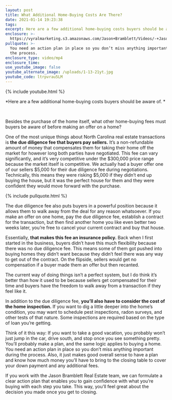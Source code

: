 ```yaml
---
layout: post
title: What Additional Home-Buying Costs Are There?
date: 2021-01-14 19:23:38
tags:
excerpt: Here are a few additional home-buying costs buyers should be aware of.
enclosure: >-
  https://vyralmarketing.s3.amazonaws.com/Jason+Bramblett/Videos/-+Jason+Bramblett+Real+Estate.mp4
pullquote: >-
  You need an action plan in place so you don’t miss anything important during
  the process.
enclosure_type: video/mp4
enclosure_time:
use_youtube_image: false
youtube_alternate_image: /uploads/1-13-21yt.jpg
youtube_code: ltrpvrau5LM
---
```


{% include youtube.html %}

*Here are a few additional home-buying costs buyers should be aware of. *

&nbsp;

Besides the purchase of the home itself, what other home-buying fees must buyers be aware of before making an offer on a home?&nbsp;

One of the most unique things about North Carolina real estate transactions is **the due diligence fee that buyers pay sellers.** It’s a non-refundable amount of money that compensates them for taking their home off the market for however long both parties have negotiated. This fee can vary significantly, and it’s very competitive under the $300,000 price range because the market itself is competitive. We actually had a buyer offer one of our sellers $5,000 for their due diligence fee during negotiations. Technically, this means they were risking $5,000 if they didn’t end up buying the house, but it was the perfect house for them and they were confident they would move forward with the purchase.&nbsp;

{% include pullquote.html %}

The due diligence fee also puts buyers in a powerful position because it allows them to walk away from the deal for any reason whatsoever. If you make an offer on one home, pay the due diligence fee, establish a contract for the transaction, but then find another home you like even better two weeks later, you’re free to cancel your current contract and buy that house.&nbsp;

Essentially, **that makes this fee an insurance policy.** Back when I first started in the business, buyers didn’t have this much flexibility because there was no due diligence fee. This means some of them got pushed into buying homes they didn’t want because they didn’t feel there was any way to get out of the contract. On the flipside, sellers would get no compensation if a buyer made them an offer but then recanted.&nbsp;

The current way of doing things isn’t a perfect system, but I do think it’s better than how it used to be because sellers get compensated for their time and buyers have the freedom to walk away from a transaction if they feel like it.&nbsp;

In addition to the due diligence fee, **you’ll also have to consider the cost of the home inspection.** If you want to dig a little deeper into the home’s condition, you may want to schedule pest inspections, radon surveys, and other tests of that nature. Some inspections are required based on the type of loan you’re getting.&nbsp;

Think of it this way: If you want to take a good vacation, you probably won’t just jump in the car, drive south, and stop once you see something pretty. You’ll probably make a plan, and the same logic applies to buying a home. You need an action plan in place so you don’t miss anything important during the process. Also, it just makes good overall sense to have a plan and know how much money you’ll have to bring to the closing table to cover your down payment and any additional fees.&nbsp;

If you work with the Jason Bramblett Real Estate team, we can formulate a clear action plan that enables you to gain confidence with what you’re buying with each step you take. This way, you’ll feel great about the decision you made once you get to closing.
